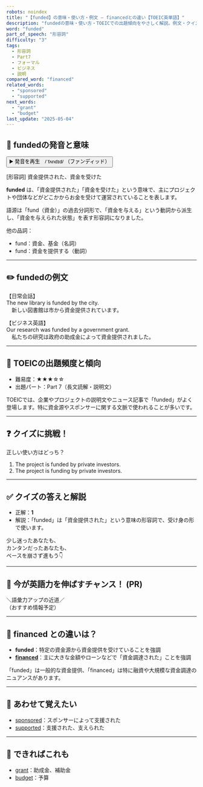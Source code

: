 ```yaml
---
robots: noindex
title: "【funded】の意味・使い方・例文 ― financedとの違い【TOEIC英単語】"
description: "fundedの意味・使い方・TOEICでの出題傾向をやさしく解説。例文・クイズ付きでfinancedとの違いもわかりやすく学べます。"
word: "funded"
part_of_speech: "形容詞"
difficulty: "3"
tags:
  - 形容詞
  - Part7
  - フォーマル
  - ビジネス
  - 説明
compared_word: "financed"
related_words:
  - "sponsored"
  - "supported"
next_words:
  - "grant"
  - "budget"
last_update: "2025-05-04"
---
```


## 🔰 fundedの発音と意味

<button class="play-audio" onclick="playTTS('funded')">
  <span class="play-audio-main">
    ▶️ 発音を再生　/ˈfʌndɪd/
  </span>
  <span class="play-audio-sub">
    （ファンディッド）
  </span>
</button>

[形容詞] 資金提供された、資金を受けた

**funded** は、「資金提供された」「資金を受けた」という意味で、主にプロジェクトや団体などがどこかからお金を受けて運営されていることを表します。

語源は「fund（資金）」の過去分詞形で、「資金を与える」という動詞から派生し、「資金を与えられた状態」を表す形容詞になりました。

他の品詞：  
- fund：資金、基金（名詞）
- fund：資金を提供する（動詞）

---

## ✏️ fundedの例文

【日常会話】  
The new library is funded by the city.  
　新しい図書館は市から資金提供されています。

【ビジネス英語】  
Our research was funded by a government grant.  
　私たちの研究は政府の助成金によって資金提供されました。

---

## 🎯 TOEICの出題頻度と傾向

- 難易度：★★★☆☆
- 出題パート：Part 7（長文読解・説明文）

TOEICでは、企業やプロジェクトの説明文やニュース記事で「funded」がよく登場します。特に資金源やスポンサーに関する文脈で使われることが多いです。

---

## ❓ クイズに挑戦！

正しい使い方はどっち？

1. The project is funded by private investors.  
2. The project is funding by private investors.

---

## ✅ クイズの答えと解説

- 正解：**1**
- 解説：「funded」は「資金提供された」という意味の形容詞で、受け身の形で使います。

少し迷ったあなたも、  
カンタンだったあなたも、  
ペースを崩さず進もう👇️

---

## 🚀 今が英語力を伸ばすチャンス！ (PR)

<div class="info-center">
＼語彙力アップの近道／<br>  
（おすすめ情報予定）
</div>

---

## 🤔  financed との違いは？

- **funded**：特定の資金源から資金提供を受けていることを強調
- **[financed](/financed)**：主に大きな金額やローンなどで「資金調達された」ことを強調

「funded」は一般的な資金提供、「financed」は特に融資や大規模な資金調達のニュアンスがあります。

---

## 🧩 あわせて覚えたい

- [sponsored](/sponsored)：スポンサーによって支援された
- [supported](/supported)：支援された、支えられた

---

## 📖 できればこれも

- [grant](/grant)：助成金、補助金
- [budget](/budget)：予算

<!-- cvid: aid18_bid48 -->
